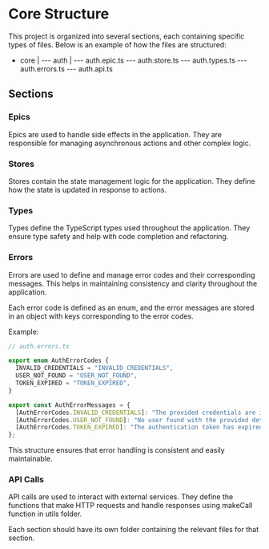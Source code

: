 # Core Structure

This project is organized into several sections, each containing specific types of files. Below is an example of how the files are structured:

- core
  |
  --- auth
  |
  --- auth.epic.ts
  --- auth.store.ts
  --- auth.types.ts
  --- auth.errors.ts
  --- auth.api.ts

## Sections

### Epics

Epics are used to handle side effects in the application. They are responsible for managing asynchronous actions and other complex logic.

### Stores

Stores contain the state management logic for the application. They define how the state is updated in response to actions.

### Types

Types define the TypeScript types used throughout the application. They ensure type safety and help with code completion and refactoring.

### Errors

Errors are used to define and manage error codes and their corresponding messages. This helps in maintaining consistency and clarity throughout the application.

Each error code is defined as an enum, and the error messages are stored in an object with keys corresponding to the error codes.

Example:

```typescript
// auth.errors.ts

export enum AuthErrorCodes {
  INVALID_CREDENTIALS = "INVALID_CREDENTIALS",
  USER_NOT_FOUND = "USER_NOT_FOUND",
  TOKEN_EXPIRED = "TOKEN_EXPIRED",
}

export const AuthErrorMessages = {
  [AuthErrorCodes.INVALID_CREDENTIALS]: "The provided credentials are invalid.",
  [AuthErrorCodes.USER_NOT_FOUND]: "No user found with the provided details.",
  [AuthErrorCodes.TOKEN_EXPIRED]: "The authentication token has expired.",
};
```

This structure ensures that error handling is consistent and easily maintainable.

### API Calls

API calls are used to interact with external services. They define the functions that make HTTP requests and handle responses using makeCall function in utils folder.

Each section should have its own folder containing the relevant files for that section.
